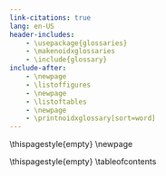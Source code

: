 ```yaml
---
link-citations: true
lang: en-US
header-includes:
    - \usepackage{glossaries}
    - \makenoidxglossaries
    - \include{glossary}
include-after:
    - \newpage
    - \listoffigures
    - \newpage
    - \listoftables
    - \newpage
    - \printnoidxglossary[sort=word]
---
```



\thispagestyle{empty}
\newpage

\thispagestyle{empty}
\tableofcontents
